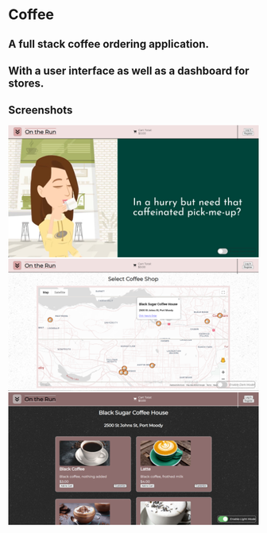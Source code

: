 # Coffee


## A full stack coffee ordering application.
## With a user interface as well as a dashboard for stores.


## Screenshots
![image](https://github.com/toddteigland/coffee/blob/2f531af9b3166ae082e7897d3a1b41ee0b7cde23/Screenshot%20homepage.png)
![image](https://github.com/toddteigland/coffee/blob/f7aec956277c287106f215f59e3099b541e37867/Screenshot%20storeLocator.png)
![image](https://github.com/toddteigland/coffee/blob/2f531af9b3166ae082e7897d3a1b41ee0b7cde23/Screenshot%20products.png)
